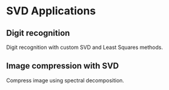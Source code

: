 # SVD Applications

## Digit recognition
Digit recognition with custom SVD and Least Squares methods.

## Image compression with SVD

Compress image using spectral decomposition.
